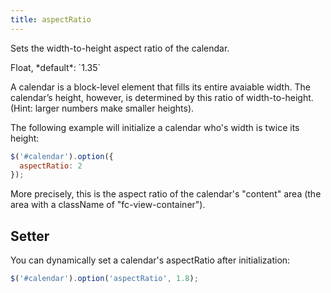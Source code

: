 ```yaml
---
title: aspectRatio
---
```


Sets the width-to-height aspect ratio of the calendar.

<div class='spec' markdown='1'>
Float, *default*: `1.35`
</div>

A calendar is a block-level element that fills its entire avaiable width. The calendar’s height, however, is determined by this ratio of width-to-height. (Hint: larger numbers make smaller heights).

The following example will initialize a calendar who's width is twice its height:

```js
$('#calendar').option({
  aspectRatio: 2
});
```

More precisely, this is the aspect ratio of the calendar's "content" area (the area with a className of "fc-view-container").


## Setter

You can dynamically set a calendar's aspectRatio after initialization:

```js
$('#calendar').option('aspectRatio', 1.8);
```
